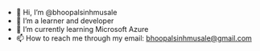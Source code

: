 - 👋 Hi, I’m @bhoopalsinhmusale
- 👀 I’m a learner and developer
- 🌱 I’m currently learning Microsoft Azure
- 📫 How to reach me through my email: bhoopalsinhmusale@gmail.com

<!---
bhoopalsinhmusale/bhoopalsinhmusale is a ✨ special ✨ repository because its `README.md` (this file) appears on your GitHub profile.
You can click the Preview link to take a look at your changes.
--->
